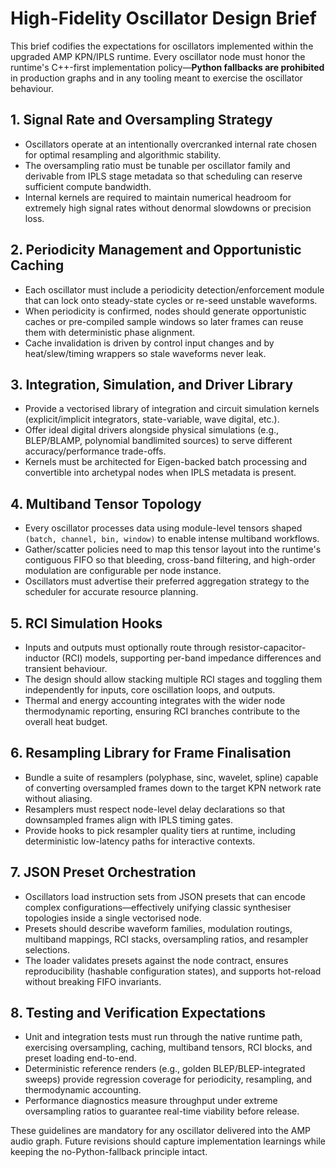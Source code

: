 # High-Fidelity Oscillator Design Brief

This brief codifies the expectations for oscillators implemented within the upgraded AMP KPN/IPLS runtime. Every oscillator node must honor the runtime's C++-first implementation policy—**Python fallbacks are prohibited** in production graphs and in any tooling meant to exercise the oscillator behaviour.

## 1. Signal Rate and Oversampling Strategy
- Oscillators operate at an intentionally overcranked internal rate chosen for optimal resampling and algorithmic stability.
- The oversampling ratio must be tunable per oscillator family and derivable from IPLS stage metadata so that scheduling can reserve sufficient compute bandwidth.
- Internal kernels are required to maintain numerical headroom for extremely high signal rates without denormal slowdowns or precision loss.

## 2. Periodicity Management and Opportunistic Caching
- Each oscillator must include a periodicity detection/enforcement module that can lock onto steady-state cycles or re-seed unstable waveforms.
- When periodicity is confirmed, nodes should generate opportunistic caches or pre-compiled sample windows so later frames can reuse them with deterministic phase alignment.
- Cache invalidation is driven by control input changes and by heat/slew/timing wrappers so stale waveforms never leak.

## 3. Integration, Simulation, and Driver Library
- Provide a vectorised library of integration and circuit simulation kernels (explicit/implicit integrators, state-variable, wave digital, etc.).
- Offer ideal digital drivers alongside physical simulations (e.g., BLEP/BLAMP, polynomial bandlimited sources) to serve different accuracy/performance trade-offs.
- Kernels must be architected for Eigen-backed batch processing and convertible into archetypal nodes when IPLS metadata is present.

## 4. Multiband Tensor Topology
- Every oscillator processes data using module-level tensors shaped `(batch, channel, bin, window)` to enable intense multiband workflows.
- Gather/scatter policies need to map this tensor layout into the runtime's contiguous FIFO so that bleeding, cross-band filtering, and high-order modulation are configurable per node instance.
- Oscillators must advertise their preferred aggregation strategy to the scheduler for accurate resource planning.

## 5. RCI Simulation Hooks
- Inputs and outputs must optionally route through resistor-capacitor-inductor (RCI) models, supporting per-band impedance differences and transient behaviour.
- The design should allow stacking multiple RCI stages and toggling them independently for inputs, core oscillation loops, and outputs.
- Thermal and energy accounting integrates with the wider node thermodynamic reporting, ensuring RCI branches contribute to the overall heat budget.

## 6. Resampling Library for Frame Finalisation
- Bundle a suite of resamplers (polyphase, sinc, wavelet, spline) capable of converting oversampled frames down to the target KPN network rate without aliasing.
- Resamplers must respect node-level delay declarations so that downsampled frames align with IPLS timing gates.
- Provide hooks to pick resampler quality tiers at runtime, including deterministic low-latency paths for interactive contexts.

## 7. JSON Preset Orchestration
- Oscillators load instruction sets from JSON presets that can encode complex configurations—effectively unifying classic synthesiser topologies inside a single vectorised node.
- Presets should describe waveform families, modulation routings, multiband mappings, RCI stacks, oversampling ratios, and resampler selections.
- The loader validates presets against the node contract, ensures reproducibility (hashable configuration states), and supports hot-reload without breaking FIFO invariants.

## 8. Testing and Verification Expectations
- Unit and integration tests must run through the native runtime path, exercising oversampling, caching, multiband tensors, RCI blocks, and preset loading end-to-end.
- Deterministic reference renders (e.g., golden BLEP/BLEP-integrated sweeps) provide regression coverage for periodicity, resampling, and thermodynamic accounting.
- Performance diagnostics measure throughput under extreme oversampling ratios to guarantee real-time viability before release.

These guidelines are mandatory for any oscillator delivered into the AMP audio graph. Future revisions should capture implementation learnings while keeping the no-Python-fallback principle intact.

